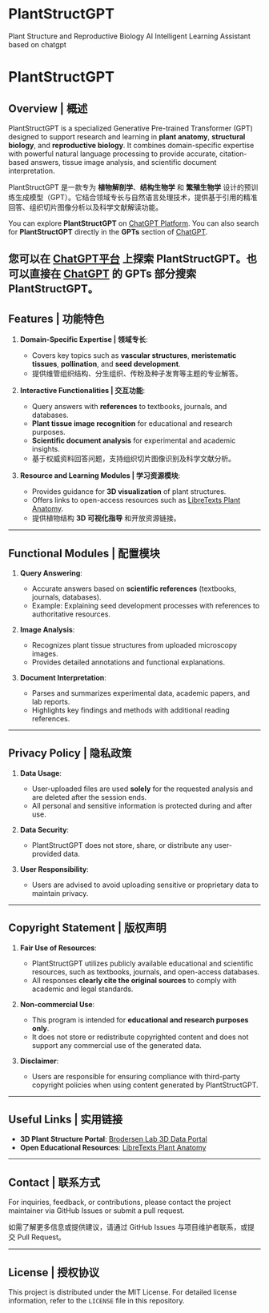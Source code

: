 # PlantStructGPT
Plant Structure and Reproductive Biology AI Intelligent Learning Assistant based on chatgpt
# PlantStructGPT

## Overview | 概述

PlantStructGPT is a specialized Generative Pre-trained Transformer (GPT) designed to support research and learning in **plant anatomy**, **structural biology**, and **reproductive biology**. It combines domain-specific expertise with powerful natural language processing to provide accurate, citation-based answers, tissue image analysis, and scientific document interpretation.

PlantStructGPT 是一款专为 **植物解剖学**、**结构生物学** 和 **繁殖生物学** 设计的预训练生成模型（GPT）。它结合领域专长与自然语言处理技术，提供基于引用的精准回答、组织切片图像分析以及科学文献解读功能。

You can explore **PlantStructGPT** on [ChatGPT Platform](https://chatgpt.com/g/g-67501e6d71408191b34d9bd94416def7-plantstructgpt). You can also search for **PlantStructGPT** directly in the **GPTs** section of [ChatGPT](https://chatgpt.com/gpts).

您可以在 [ChatGPT平台](https://chatgpt.com/g/g-67501e6d71408191b34d9bd94416def7-plantstructgpt) 上探索 **PlantStructGPT**。也可以直接在 [ChatGPT](https://chatgpt.com/gpts) 的 **GPTs** 部分搜索 **PlantStructGPT**。
---

## Features | 功能特色

1. **Domain-Specific Expertise | 领域专长**:
   - Covers key topics such as **vascular structures**, **meristematic tissues**, **pollination**, and **seed development**.
   - 提供维管组织结构、分生组织、传粉及种子发育等主题的专业解答。

2. **Interactive Functionalities | 交互功能**:
   - Query answers with **references** to textbooks, journals, and databases.
   - **Plant tissue image recognition** for educational and research purposes.
   - **Scientific document analysis** for experimental and academic insights.
   - 基于权威资料回答问题，支持组织切片图像识别及科学文献分析。

3. **Resource and Learning Modules | 学习资源模块**:
   - Provides guidance for **3D visualization** of plant structures.
   - Offers links to open-access resources such as [LibreTexts Plant Anatomy](https://bio.libretexts.org).
   - 提供植物结构 **3D 可视化指导** 和开放资源链接。

---

## Functional Modules | 配置模块

1. **Query Answering**:
   - Accurate answers based on **scientific references** (textbooks, journals, databases).
   - Example: Explaining seed development processes with references to authoritative resources.
   
2. **Image Analysis**:
   - Recognizes plant tissue structures from uploaded microscopy images.
   - Provides detailed annotations and functional explanations.

3. **Document Interpretation**:
   - Parses and summarizes experimental data, academic papers, and lab reports.
   - Highlights key findings and methods with additional reading references.

---

## Privacy Policy | 隐私政策

1. **Data Usage**:
   - User-uploaded files are used **solely** for the requested analysis and are deleted after the session ends.
   - All personal and sensitive information is protected during and after use.

2. **Data Security**:
   - PlantStructGPT does not store, share, or distribute any user-provided data.

3. **User Responsibility**:
   - Users are advised to avoid uploading sensitive or proprietary data to maintain privacy.

---

## Copyright Statement | 版权声明

1. **Fair Use of Resources**:
   - PlantStructGPT utilizes publicly available educational and scientific resources, such as textbooks, journals, and open-access databases.
   - All responses **clearly cite the original sources** to comply with academic and legal standards.

2. **Non-commercial Use**:
   - This program is intended for **educational and research purposes only**.
   - It does not store or redistribute copyrighted content and does not support any commercial use of the generated data.

3. **Disclaimer**:
   - Users are responsible for ensuring compliance with third-party copyright policies when using content generated by PlantStructGPT.

---

## Useful Links | 实用链接

- **3D Plant Structure Portal**: [Brodersen Lab 3D Data Portal](https://campuspress.yale.edu/brodersenlab/3d-data-portal/)
- **Open Educational Resources**: [LibreTexts Plant Anatomy](https://bio.libretexts.org)

---

## Contact | 联系方式

For inquiries, feedback, or contributions, please contact the project maintainer via GitHub Issues or submit a pull request.

如需了解更多信息或提供建议，请通过 GitHub Issues 与项目维护者联系，或提交 Pull Request。

---

## License | 授权协议

This project is distributed under the MIT License. For detailed license information, refer to the `LICENSE` file in this repository.
